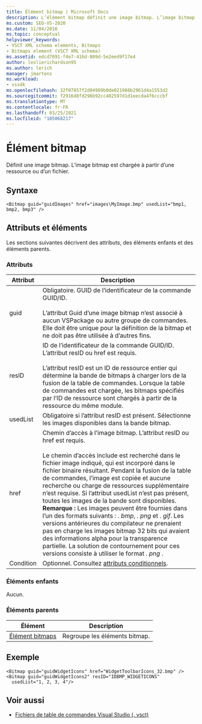```yaml
---
title: Élément bitmap | Microsoft Docs
description: L’élément bitmap définit une image bitmap. L’image bitmap est chargée à partir d’une ressource ou d’un fichier. Cet article contient un exemple.
ms.custom: SEO-VS-2020
ms.date: 11/04/2016
ms.topic: conceptual
helpviewer_keywords:
- VSCT XML schema elements, Bitmaps
- Bitmaps element (VSCT XML schema)
ms.assetid: edcd7891-f4e7-416d-809d-5e2eed9f17e4
author: leslierichardson95
ms.author: lerich
manager: jmartens
ms.workload:
- vssdk
ms.openlocfilehash: 32f07857f2d04989b0de021988b2961d4a1553d2
ms.sourcegitcommit: f2916d8fd296b92cc402597d1d1eecda4f6cccbf
ms.translationtype: MT
ms.contentlocale: fr-FR
ms.lasthandoff: 03/25/2021
ms.locfileid: "105068217"
---
```

# <a name="bitmap-element"></a>Élément bitmap
Définit une image bitmap. L’image bitmap est chargée à partir d’une ressource ou d’un fichier.

## <a name="syntax"></a>Syntaxe

```
<Bitmap guid="guidImages" href="images\MyImage.bmp" usedList="bmp1, bmp2, bmp3" />
```

## <a name="attributes-and-elements"></a>Attributs et éléments
 Les sections suivantes décrivent des attributs, des éléments enfants et des éléments parents.

### <a name="attributes"></a>Attributs

|Attribut|Description|
|---------------|-----------------|
|guid|Obligatoire. GUID de l’identificateur de la commande GUID/ID.<br /><br /> L’attribut Guid d’une image bitmap n’est associé à aucun VSPackage ou autre groupe de commandes.  Elle doit être unique pour la définition de la bitmap et ne doit pas être utilisée à d’autres fins.|
|resID|ID de l’identificateur de la commande GUID/ID. L’attribut resID ou href est requis.<br /><br /> L’attribut resID est un ID de ressource entier qui détermine la bande de bitmaps à charger lors de la fusion de la table de commandes.  Lorsque la table de commandes est chargée, les bitmaps spécifiés par l’ID de ressource sont chargés à partir de la ressource du même module.|
|usedList|Obligatoire si l’attribut resID est présent. Sélectionne les images disponibles dans la bande bitmap.|
|href|Chemin d’accès à l’image bitmap. L’attribut resID ou href est requis.<br /><br /> Le chemin d’accès include est recherché dans le fichier image indiqué, qui est incorporé dans le fichier binaire résultant.  Pendant la fusion de la table de commandes, l’image est copiée et aucune recherche ou charge de ressources supplémentaire n’est requise.  Si l’attribut usedList n’est pas présent, toutes les images de la bande sont disponibles. **Remarque :**  Les images peuvent être fournies dans l’un des formats suivants : *. bmp*, *. png* et *. gif*.  Les versions antérieures du compilateur ne prenaient pas en charge les images bitmap 32 bits qui avaient des informations alpha pour la transparence partielle. La solution de contournement pour ces versions consiste à utiliser le format *. png* .|
|Condition|Optionnel. Consultez [attributs conditionnels](../extensibility/vsct-xml-schema-conditional-attributes.md).|

### <a name="child-elements"></a>Éléments enfants
 Aucun.

### <a name="parent-elements"></a>Éléments parents

|Élément|Description|
|-------------|-----------------|
|[Élément bitmaps](../extensibility/bitmaps-element.md)|Regroupe les éléments bitmap.|

## <a name="example"></a>Exemple

```
<Bitmap guid="guidWidgetIcons" href="WidgetToolbarIcons_32.bmp" />
<Bitmap guid="guidWidgetIcons2" resID="IDBMP_WIDGETICONS"
  usedList="1, 2, 3, 4"/>
```

## <a name="see-also"></a>Voir aussi
- [Fichiers de table de commandes Visual Studio (. vsct)](../extensibility/internals/visual-studio-command-table-dot-vsct-files.md)
